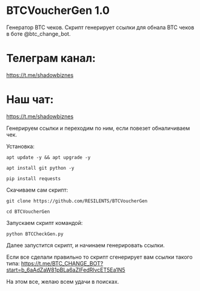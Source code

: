 # BTCVoucherGen 1.0
Генератор BTC чеков. Скрипт генерирует ссылки для обнала BTC чеков в боте @btc_change_bot.

# Телеграм канал:
https://t.me/shadowbiznes

# Наш чат:
https://t.me/shadowbiznes

Генерируем ссылки и переходим по ним, если повезет обналичиваем чек.

  Установка:

    apt update -y && apt upgrade -y

    apt install git python -y

    pip install requests

Скачиваем сам скрипт:

    git clone https://github.com/RESILENTS/BTCVoucherGen

    cd BTCVoucherGen

Запускаем скрипт командой:

    python BTCCheckGen.py

Далее запустится скрипт, и начинаем генерировать ссылки.

Если все сделали правильно то скрипт сгенерирует вам ссылки такого типа:
    https://t.me/BTC_CHANGE_BOT?start=b_6aAdZaW81pBLa6aZIFedRlvcET5Ea1N5

На этом все, желаю всем удачи в поисках.
